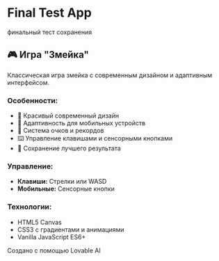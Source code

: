 # Final Test App

финальный тест сохранения

## 🎮 Игра "Змейка"

Классическая игра змейка с современным дизайном и адаптивным интерфейсом.

### Особенности:
- 🎨 Красивый современный дизайн
- 📱 Адаптивность для мобильных устройств
- 🎯 Система очков и рекордов
- ⌨️ Управление клавишами и сенсорными кнопками
- 💾 Сохранение лучшего результата

### Управление:
- **Клавиши:** Стрелки или WASD
- **Мобильные:** Сенсорные кнопки

### Технологии:
- HTML5 Canvas
- CSS3 с градиентами и анимациями
- Vanilla JavaScript ES6+

Создано с помощью Lovable AI